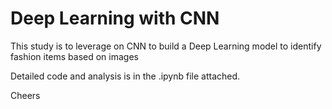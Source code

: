 # Deep Learning with CNN

This study is to leverage on CNN to build a Deep Learning model to identify fashion items based on images

Detailed code and analysis is in the .ipynb file attached.

Cheers
